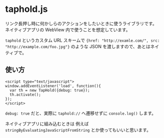 # taphold.js

リンク長押し時に何かしらのアクションをしたいときに使うライブラリです。
ネイティブアプリの WebView 内で使うことを想定しています。

`taphold` というカスタム URL スキームで `{href: "http://examle.com/", src: "http://example.com/foo.jpg"}` のような JSON を渡しますので、あとはネイティブで。

## 使い方

```
<script type="text/javascript">
window.addEventListener('load', function(){
  var th = new TapHold({debug: true});
  th.activate();
});
</script>
```

`debug: true` だと、実際に `taphold://` へ遷移せずに `console.log()` します。

ネイティブアプリに組み込むときは
例えば `stringByEvaluatingJavaScriptFromString` とか使ってもいいと思います。
